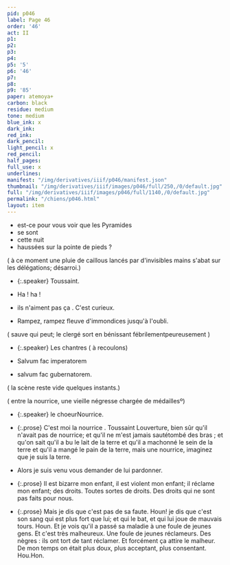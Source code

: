 ```yaml
---
pid: p046
label: Page 46
order: '46'
act: II
p1: 
p2: 
p3: 
p4: 
p5: '5'
p6: '46'
p7: 
p8: 
p9: '85'
paper: atemoya+
carbon: black
residue: medium
tone: medium
blue_ink: x
dark_ink: 
red_ink: 
dark_pencil: 
light_pencil: x
red_pencil: 
half_pages: 
full_use: x
underlines: 
manifest: "/img/derivatives/iiif/p046/manifest.json"
thumbnail: "/img/derivatives/iiif/images/p046/full/250,/0/default.jpg"
full: "/img/derivatives/iiif/images/p046/full/1140,/0/default.jpg"
permalink: "/chiens/p046.html"
layout: item
---
```


- est-ce pour vous voir que les Pyramides
- se sont
- cette nuit
- haussées sur la pointe de pieds ?


( à ce moment une pluie de caillo<span class="add light-pencil inline">u</span>s lancés par d'invisibles  mains s'abat sur les délégations; désarroi.)



- {:.speaker} Toussaint.

- Ha&nbsp;! ha&nbsp;!
- ils n'aiment pas ça . C'est curieux.
- Rampez, rampez fleuve d'immondices jusqu'à l'oubli.


( sauve qui peut; le clergé sort en bénissant <span class="delete"></span><span class="delete">fébrilement</span><span class="add blue-ink above">peureusement</span> )


- {:.speaker} Les chantres ( à rec<span class="delete">o</span>ulons)

- Salvum fac imperatorem
- salvum fac gubernatorem.


( la scène reste vide quelques instants.)



( entre la nourrice, une vieille négresse chargée de médaillesº)



- {:.speaker} <span class="add blue-ink inline">le choeur</span><span class="delete">Nourrice.</span>

- {:.prose} C'est moi la nourrice . Toussaint Louverture, bien sûr qu'il n'avait pas de nourrice; et qu'il ne m'est jamais <span class="delete">sauté</span><span class="add blue-ink above">tombé</span> des bras&nbsp;; et qu'on sait qu'il a bu le lait de la terre et qu'il a machonné le sein de la terre et qu'il a mangé le pain de la terre, mais une nourrice, imaginez que je suis la terre.
- Alors je suis venu vous demander de lui pardonner.
- {:.prose} Il est bizarre mon enfant, il est violent mon enfant; il réclame mon enfant; des droits. Toutes sortes de droits. Des droits qui ne sont pas faits pour nous.
- {:.prose} Mais je dis que c'est pas de sa faute. Ho<span class="delete">u</span><span class="add #u_m ">n</span>! je dis que c'est son sang qui est plus fort que lui; et qui le bat, et qui lui joue de mauvais tours. Ho<span class="delete">u</span><span class="add #u_m ">n</span>. Et je vois qu'il a passé sa maladie à une foule de jeunes gens. Et c'est très malheureux. Une foule de jeunes réclameurs. Des nègres&nbsp;: ils ont tort de tant réclamer. Et forcément <span class="add blue-ink ">ç</span>a attire le malheur. De mon temps on était plus doux, plus acceptant, plus consentant. <span class="delete">Hou.</span><span class="add blue-ink ">Hon.</span>



